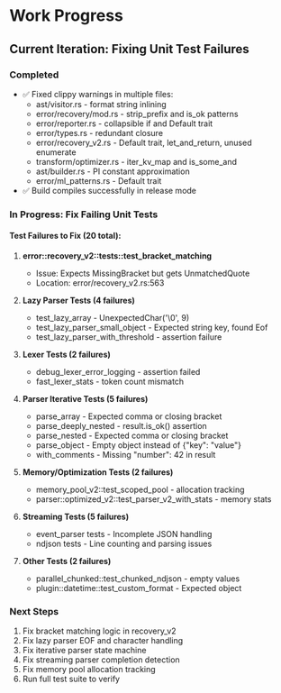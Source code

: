 # Work Progress

## Current Iteration: Fixing Unit Test Failures

### Completed
- ✅ Fixed clippy warnings in multiple files:
  - ast/visitor.rs - format string inlining
  - error/recovery/mod.rs - strip_prefix and is_ok patterns
  - error/reporter.rs - collapsible if and Default trait
  - error/types.rs - redundant closure
  - error/recovery_v2.rs - Default trait, let_and_return, unused enumerate
  - transform/optimizer.rs - iter_kv_map and is_some_and
  - ast/builder.rs - PI constant approximation
  - error/ml_patterns.rs - Default trait
- ✅ Build compiles successfully in release mode

### In Progress: Fix Failing Unit Tests

#### Test Failures to Fix (20 total):

1. **error::recovery_v2::tests::test_bracket_matching**
   - Issue: Expects MissingBracket but gets UnmatchedQuote
   - Location: error/recovery_v2.rs:563

2. **Lazy Parser Tests (4 failures)**
   - test_lazy_array - UnexpectedChar('\0', 9)
   - test_lazy_parser_small_object - Expected string key, found Eof
   - test_lazy_parser_with_threshold - assertion failure

3. **Lexer Tests (2 failures)**
   - debug_lexer_error_logging - assertion failed
   - fast_lexer_stats - token count mismatch

4. **Parser Iterative Tests (5 failures)**
   - parse_array - Expected comma or closing bracket
   - parse_deeply_nested - result.is_ok() assertion
   - parse_nested - Expected comma or closing bracket
   - parse_object - Empty object instead of {"key": "value"}
   - with_comments - Missing "number": 42 in result

5. **Memory/Optimization Tests (2 failures)**
   - memory_pool_v2::test_scoped_pool - allocation tracking
   - parser::optimized_v2::test_parser_v2_with_stats - memory stats

6. **Streaming Tests (5 failures)**
   - event_parser tests - Incomplete JSON handling
   - ndjson tests - Line counting and parsing issues

7. **Other Tests (2 failures)**
   - parallel_chunked::test_chunked_ndjson - empty values
   - plugin::datetime::test_custom_format - Expected object

### Next Steps
1. Fix bracket matching logic in recovery_v2
2. Fix lazy parser EOF and character handling
3. Fix iterative parser state machine
4. Fix streaming parser completion detection
5. Fix memory pool allocation tracking
6. Run full test suite to verify